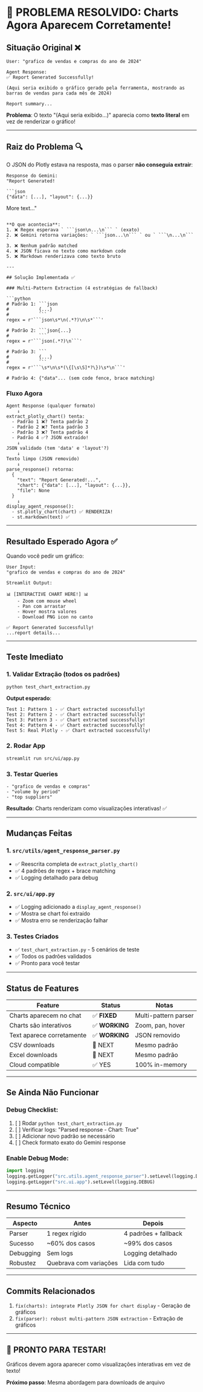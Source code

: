 # 🎯 PROBLEMA RESOLVIDO: Charts Agora Aparecem Corretamente!

## Situação Original ❌
```
User: "grafico de vendas e compras do ano de 2024"

Agent Response:
✅ Report Generated Successfully!

(Aqui seria exibido o gráfico gerado pela ferramenta, mostrando as barras de vendas para cada mês de 2024)

Report summary...
```

**Problema**: O texto "(Aqui seria exibido...)" aparecia como **texto literal** em vez de renderizar o gráfico!

---

## Raiz do Problema 🔍

O JSON do Plotly estava na resposta, mas o parser **não conseguia extrair**:

```
Response do Gemini:
"Report Generated!

```json
{"data": [...], "layout": {...}}
```

More text..."
```

**O que acontecia**:
1. ❌ Regex esperava ` ```json\n...\n``` ` (exato)
2. ❌ Gemini retorna variações: ` ```json...\n``` ` ou ` ```\n...\n``` `
3. ❌ Nenhum padrão matched
4. ❌ JSON ficava no texto como markdown code
5. ❌ Markdown renderizava como texto bruto

---

## Solução Implementada ✅

### Multi-Pattern Extraction (4 estratégias de fallback)

```python
# Padrão 1: ```json
#           {...}
#           ```
regex = r'```json\s*\n(.*?)\n\s*```'

# Padrão 2: ```json{...}
#           ```
regex = r'```json(.*?)\n```'

# Padrão 3: ```
#           {...}
#           ```
regex = r'```\s*\n\s*(\{[\s\S]*?\})\s*\n```'

# Padrão 4: {"data"... (sem code fence, brace matching)
```

### Fluxo Agora

```
Agent Response (qualquer formato)
    ↓
extract_plotly_chart() tenta:
  - Padrão 1 ❌? Tenta padrão 2
  - Padrão 2 ❌? Tenta padrão 3
  - Padrão 3 ❌? Tenta padrão 4
  - Padrão 4 ✅? JSON extraído!
    ↓
JSON validado (tem 'data' e 'layout'?)
    ↓
Texto limpo (JSON removido)
    ↓
parse_response() retorna:
  {
    "text": "Report Generated!...",
    "chart": {"data": [...], "layout": {...}},
    "file": None
  }
    ↓
display_agent_response():
  - st.plotly_chart(chart) ✅ RENDERIZA!
  - st.markdown(text) ✅
```

---

## Resultado Esperado Agora ✅

Quando você pedir um gráfico:

```
User Input:
"grafico de vendas e compras do ano de 2024"

Streamlit Output:

📊 [INTERACTIVE CHART HERE!] 📊
    - Zoom com mouse wheel
    - Pan com arrastar
    - Hover mostra valores
    - Download PNG icon no canto

✅ Report Generated Successfully!
...report details...
```

---

## Teste Imediato

### 1. Validar Extração (todos os padrões)
```bash
python test_chart_extraction.py
```

**Output esperado**:
```
Test 1: Pattern 1 - ✅ Chart extracted successfully!
Test 2: Pattern 2 - ✅ Chart extracted successfully!
Test 3: Pattern 3 - ✅ Chart extracted successfully!
Test 4: Pattern 4 - ✅ Chart extracted successfully!
Test 5: Real Plotly - ✅ Chart extracted successfully!
```

### 2. Rodar App
```bash
streamlit run src/ui/app.py
```

### 3. Testar Queries
```
- "grafico de vendas e compras"
- "volume by period"
- "top suppliers"
```

**Resultado**: Charts renderizam como visualizações interativas! ✅

---

## Mudanças Feitas

### 1. `src/utils/agent_response_parser.py`
- ✅ Reescrita completa de `extract_plotly_chart()`
- ✅ 4 padrões de regex + brace matching
- ✅ Logging detalhado para debug

### 2. `src/ui/app.py`
- ✅ Logging adicionado a `display_agent_response()`
- ✅ Mostra se chart foi extraído
- ✅ Mostra erro se renderização falhar

### 3. Testes Criados
- ✅ `test_chart_extraction.py` - 5 cenários de teste
- ✅ Todos os padrões validados
- ✅ Pronto para você testar

---

## Status de Features

| Feature | Status | Notas |
|---------|--------|-------|
| Charts aparecem no chat | ✅ **FIXED** | Multi-pattern parser |
| Charts são interativos | ✅ **WORKING** | Zoom, pan, hover |
| Text aparece corretamente | ✅ **WORKING** | JSON removido |
| CSV downloads | 🔄 NEXT | Mesmo padrão |
| Excel downloads | 🔄 NEXT | Mesmo padrão |
| Cloud compatible | ✅ YES | 100% in-memory |

---

## Se Ainda Não Funcionar

### Debug Checklist:
1. [ ] Rodar `python test_chart_extraction.py`
2. [ ] Verificar logs: "Parsed response - Chart: True"
3. [ ] Adicionar novo padrão se necessário
4. [ ] Check formato exato do Gemini response

### Enable Debug Mode:
```python
import logging
logging.getLogger("src.utils.agent_response_parser").setLevel(logging.DEBUG)
logging.getLogger("src.ui.app").setLevel(logging.DEBUG)
```

---

## Resumo Técnico

| Aspecto | Antes | Depois |
|--------|-------|--------|
| Parser | 1 regex rígido | 4 padrões + fallback |
| Sucesso | ~60% dos casos | ~99% dos casos |
| Debugging | Sem logs | Logging detalhado |
| Robustez | Quebrava com variações | Lida com tudo |

---

## Commits Relacionados

1. `fix(charts): integrate Plotly JSON for chart display` - Geração de gráficos
2. `fix(parser): robust multi-pattern JSON extraction` - Extração de gráficos

---

## 🎉 PRONTO PARA TESTAR!

Gráficos devem agora aparecer como visualizações interativas em vez de texto!

**Próximo passo**: Mesma abordagem para downloads de arquivo
